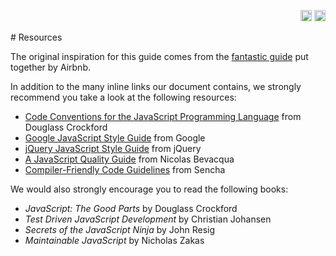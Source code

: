 <p align="right">
  <a href="Resources.md"><img alt="English (US)" title="English (US)" src="https://raw.githubusercontent.com/sencha/flags/master/png/256/US.png" height="18"></a>
  <a href="ja/Resources.md"><img alt="Japanese" title="Japanese" src="https://raw.githubusercontent.com/sencha/flags/master/png/256/JP.png" height="18"></a>
</p>
# Resources

The original inspiration for this guide comes from the [fantastic guide](https://github.com/airbnb/javascript) 
put together by Airbnb.

In addition to the many inline links our document contains, we strongly recommend you take a look at the following resources:

  - [Code Conventions for the JavaScript Programming Language](http://javascript.crockford.com/code.html) from Douglass Crockford
  - [Google JavaScript Style Guide](http://google-styleguide.googlecode.com/svn/trunk/javascriptguide.xml) from Google
  - [jQuery JavaScript Style Guide](http://contribute.jquery.org/style-guide/js/) from jQuery
  - [A JavaScript Quality Guide](https://github.com/bevacqua/js) from Nicolas Bevacqua
  - [Compiler-Friendly Code Guidelines](http://docs.sencha.com/cmd/5.x/cmd_compiler.html) from Sencha


We would also strongly encourage you to read the following books:

  - _JavaScript: The Good Parts_ by Douglass Crockford
  - _Test Driven JavaScript Development_ by Christian Johansen
  - _Secrets of the JavaScript Ninja_ by John Resig
  - _Maintainable JavaScript_ by Nicholas Zakas
